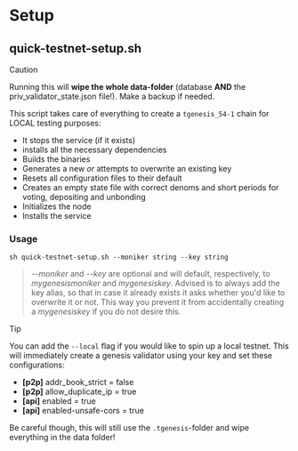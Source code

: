# Setup

## quick-testnet-setup.sh

> [!CAUTION]
> Running this will **wipe the whole data-folder** (database **AND** the priv_validator_state.json file!). Make a backup if needed.

This script takes care of everything to create a `tgenesis_54-1` chain for LOCAL testing purposes:

- It stops the service (if it exists)
- installs all the necessary dependencies
- Builds the binaries
- Generates a new _or_ attempts to overwrite an existing key
- Resets all configuration files to their default
- Creates an empty state file with correct denoms and short periods for voting, depositing and unbonding
- Initializes the node
- Installs the service

### Usage

```
sh quick-testnet-setup.sh --moniker string --key string
```

> _--moniker_ and _--key_ are optional and will default, respectively, to _mygenesismoniker_ and _mygenesiskey_. Advised is to always add the key alias, so that in case it already exists it asks whether you'd like to overwrite it or not. This way you prevent it from accidentally creating a _mygenesiskey_ if you do not desire this.

> [!TIP]
> You can add the `--local` flag if you would like to spin up a local testnet. This will immediately create a genesis validator using your key and set these configurations:
>
> - **[p2p]** addr_book_strict = false
> - **[p2p]** allow_duplicate_ip = true
> - **[api]** enabled = true
> - **[api]** enabled-unsafe-cors = true
>
> Be careful though, this will still use the `.tgenesis`-folder and wipe everything in the data folder!
